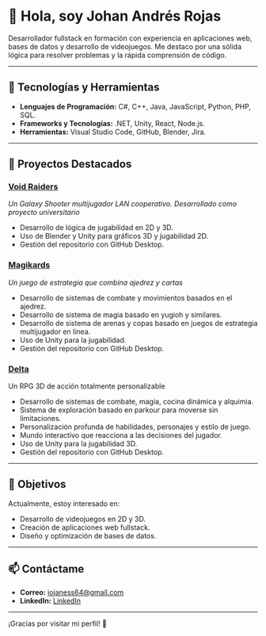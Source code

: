 # 👋 Hola, soy Johan Andrés Rojas

Desarrollador fullstack en formación con experiencia en aplicaciones web, bases de datos y desarrollo de videojuegos. Me destaco por una sólida lógica para resolver problemas y la rápida comprensión de código.

---

## 🚀 Tecnologías y Herramientas

- **Lenguajes de Programación:** C#, C++, Java, JavaScript, Python, PHP, SQL.
- **Frameworks y Tecnologías:** .NET, Unity, React, Node.js.
- **Herramientas:** Visual Studio Code, GitHub, Blender, Jira.

---

## 🌟 Proyectos Destacados

### [Void Raiders](https://github.com/iojaness/Void-Raiders)
*Un Galaxy Shooter multijugador LAN cooperativo. Desarrollado como proyecto universitario*
- Desarrollo de lógica de jugabilidad en 2D y 3D.
- Uso de Blender y Unity para gráficos 3D y jugabilidad 2D.
- Gestión del repositorio con GitHub Desktop.

### [Magikards](https://github.com/iojaness/Magikards)
*Un juego de estrategia que combina ajedrez y cartas*
- Desarrollo de sistemas de combate y movimientos basados en el ajedrez.
- Desarrollo de sistema de magia basado en yugioh y similares.
- Desarrollo de sistema de arenas y copas basado en juegos de estrategia multijugador en linea.
- Uso de Unity para la jugabilidad.
- Gestión del repositorio con GitHub Desktop.

### [Delta](https://github.com/iojaness/ProyectoDelta)
Un RPG 3D de acción totalmente personalizable

- Desarrollo de sistemas de combate, magia, cocina dinámica y alquimia.
- Sistema de exploración basado en parkour para moverse sin limitaciones.
- Personalización profunda de habilidades, personajes y estilo de juego.
- Mundo interactivo que reacciona a las decisiones del jugador.
- Uso de Unity para la jugabilidad 3D.
- Gestión del repositorio con GitHub Desktop.

---

## 🎯 Objetivos

Actualmente, estoy interesado en:
- Desarrollo de videojuegos en 2D y 3D.
- Creación de aplicaciones web fullstack.
- Diseño y optimización de bases de datos.

---

## 📫 Contáctame

- **Correo:** iojaness64@gmail.com
- **LinkedIn:** [LinkedIn](https://www.linkedin.com/public-profile/settings?lipi=urn%3Ali%3Apage%3Ad_flagship3_profile_self_edit_contact-info%3BPiYOh%2Bv2QFCmX3CDwpJupg%3D%3D)

---

¡Gracias por visitar mi perfil! 🚀
